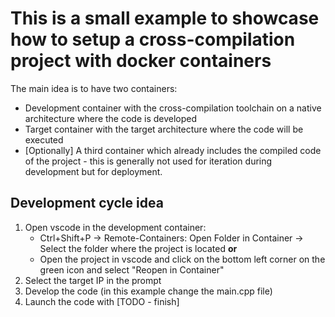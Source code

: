 # This is a small example to showcase how to setup a cross-compilation project with docker containers

The main idea is to have two containers:
- Development container with the cross-compilation toolchain on a native architecture where the code is developed
- Target container with the target architecture where the code will be executed
- [Optionally] A third container which already includes the compiled code of the project - this is generally not used for iteration during development but for deployment.


## Development cycle idea

1. Open vscode in the development container:
    * Ctrl+Shift+P -> Remote-Containers: Open Folder in Container -> Select the folder where the project is located **or**
    * Open the project in vscode and click on the bottom left corner on the green icon and select "Reopen in Container"
2. Select the target IP in the prompt
2. Develop the code (in this example change the main.cpp file)
3. Launch the code with [TODO - finish]